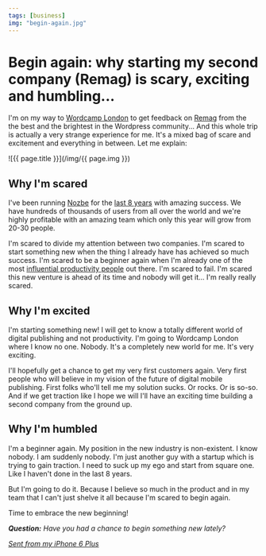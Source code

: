 ```yaml
---
tags: [business]
img: "begin-again.jpg"
---
```


# Begin again: why starting my second company (Remag) is scary, exciting and humbling...

I'm on my way to [Wordcamp London](http://london.wordcamp.org/2015/) to get feedback on [Remag][] from the the best and the brightest in the Wordpress community... And this whole trip is actually a very strange experience for me. It's a mixed bag of scare and excitement and everything in between. Let me explain:

<!--More-->

![{{ page.title }}](/img/{{ page.img }})

## Why I'm scared

I've been running [Nozbe][n] for the [last 8 years](/8nozbe) with amazing success. We have hundreds of thousands of users from all over the world and we're highly profitable with an amazing team which only this year will grow from 20-30 people.

I'm scared to divide my attention between two companies. I'm scared to start something new when the thing I already have has achieved so much success. I'm scared to be a beginner again when I'm already one of the most [influential productivity people](/iamnumberfour) out there. I'm scared to fail. I'm scared this new venture is ahead of its time and nobody will get it... I'm really really scared. 

## Why I'm excited

I'm starting something new! I will get to know a totally different world of digital publishing and not productivity. I'm going to Wordcamp London where I know no one. Nobody. It's a completely new world for me. It's very exciting. 

I'll hopefully get a chance to get my very first customers again. Very first people who will believe in my vision of the future of digital mobile publishing. First folks who'll tell me my solution sucks. Or rocks. Or is so-so. And if we get traction like I hope we will I'll have an exciting time building a second company from the ground up. 

## Why I'm humbled

I'm a beginner again. My position in the new industry is non-existent. I know nobody. I am suddenly nobody. I'm just another guy with a startup which is trying to gain traction. I need to suck up my ego and start from square one. Like I haven't done in the last 8 years.

But I'm going to do it. Because I believe so much in the product and in my team that I can't just shelve it all because I'm scared to begin again.

Time to embrace the new beginning!

***Question:*** *Have you had a chance to begin something new lately?*

*[Sent from my iPhone 6 Plus](/6pluslove)*

[I]: http://info.productivemag.com/go/es
[G]: http://info.productivemag.com/go/esa
[iMagazine]: http://iMagazine.pl
[Dropbox]: http://db.tt/kD7Liux
[Evernote]: /how-i-use-evernote
[It's all about Passion!]: /passion
[Nozbe]: https://nozbe.com/
[Remag]: https://Remag.me/
[#iPadOnly]: https://michael.gratis/ipadonly/
[Productive! Magazine]: http://productivemag.com/
[Productive! Show]: /show
[Twitter]: http://twitter.com/MSliwinski

[n]: https://michael.gratis/nozbe